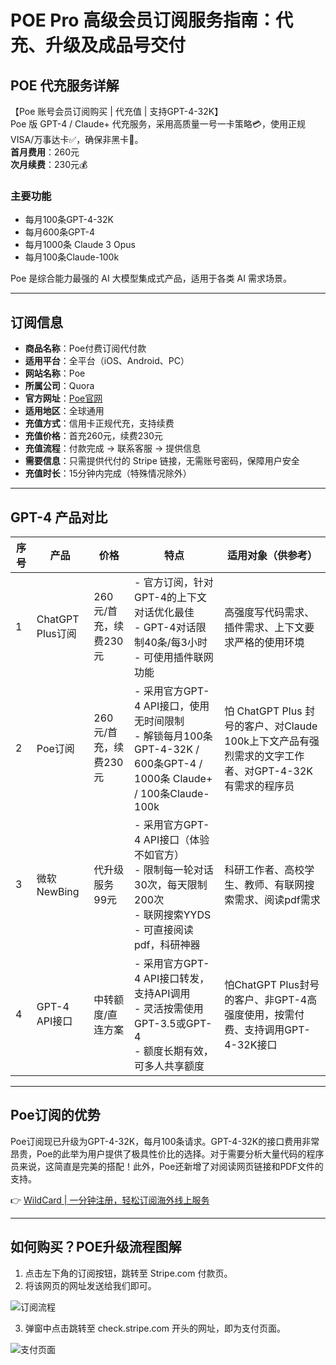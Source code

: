 # POE Pro 高级会员订阅服务指南：代充、升级及成品号交付

## POE 代充服务详解

【Poe 账号会员订阅购买 | 代充值 | 支持GPT-4-32K】  
Poe 版 GPT-4 / Claude+ 代充服务，采用高质量一号一卡策略💳，使用正规VISA/万事达卡✅，确保非黑卡🚫。  
**首月费用**：260元  
**次月续费**：230元💰  

### 主要功能  
- 每月100条GPT-4-32K  
- 每月600条GPT-4  
- 每月1000条 Claude 3 Opus  
- 每月100条Claude-100k  

Poe 是综合能力最强的 AI 大模型集成式产品，适用于各类 AI 需求场景。

---

## 订阅信息

- **商品名称**：Poe付费订阅代付款  
- **适用平台**：全平台（iOS、Android、PC）  
- **网站名称**：Poe  
- **所属公司**：Quora  
- **官方网址**：[Poe官网](https://poe.com/)  
- **适用地区**：全球通用  
- **充值方式**：信用卡正规代充，支持续费  
- **充值价格**：首充260元，续费230元  
- **充值流程**：付款完成 → 联系客服 → 提供信息  
- **需要信息**：只需提供代付的 Stripe 链接，无需账号密码，保障用户安全  
- **充值时长**：15分钟内完成（特殊情况除外）

---

## GPT-4 产品对比

| 序号 | 产品              | 价格               | 特点                                                                                     | 适用对象（供参考）                                 |
|------|-------------------|--------------------|------------------------------------------------------------------------------------------|--------------------------------------------------|
| 1    | ChatGPT Plus订阅  | 260元/首充，续费230元 | - 官方订阅，针对GPT-4的上下文对话优化最佳<br>- GPT-4对话限制40条/每3小时<br>- 可使用插件联网功能 | 高强度写代码需求、插件需求、上下文要求严格的使用环境 |
| 2    | Poe订阅           | 260元/首充，续费230元 | - 采用官方GPT-4 API接口，使用无时间限制<br>- 解锁每月100条GPT-4-32K / 600条GPT-4 / 1000条 Claude+ / 100条Claude-100k | 怕 ChatGPT Plus 封号的客户、对Claude 100k上下文产品有强烈需求的文字工作者、对GPT-4-32K有需求的程序员 |
| 3    | 微软NewBing        | 代升级服务99元     | - 采用官方GPT-4 API接口（体验不如官方）<br>- 限制每一轮对话30次，每天限制200次<br>- 联网搜索YYDS<br>- 可直接阅读 pdf，科研神器 | 科研工作者、高校学生、教师、有联网搜索需求、阅读pdf需求 |
| 4    | GPT-4 API接口     | 中转额度/直连方案 | - 采用官方GPT-4 API接口转发，支持API调用<br>- 灵活按需使用GPT-3.5或GPT-4<br>- 额度长期有效，可多人共享额度 | 怕ChatGPT Plus封号的客户、非GPT-4高强度使用，按需付费、支持调用GPT-4-32K接口 |

---

## Poe订阅的优势

Poe订阅现已升级为GPT-4-32K，每月100条请求。GPT-4-32K的接口费用非常昂贵，Poe的此举为用户提供了极具性价比的选择。对于需要分析大量代码的程序员来说，这简直是完美的搭配！此外，Poe还新增了对阅读网页链接和PDF文件的支持。

👉 [WildCard | 一分钟注册，轻松订阅海外线上服务](https://bbtdd.com/WildCard)

---

## 如何购买？POE升级流程图解

1. 点击左下角的订阅按钮，跳转至 Stripe.com 付款页。  
2. 将该网页的网址发送给我们即可。  

![订阅流程](https://bbtdd.com/img/743895940130.webp)  

3. 弹窗中点击跳转至 check.stripe.com 开头的网址，即为支付页面。  

![支付页面](https://bbtdd.com/img/9880644317262.webp)